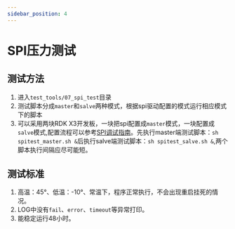```yaml
---
sidebar_position: 4
---
```


# SPI压力测试

## 测试方法

1. 进入`test_tools/07_spi_test`目录
2. 测试脚本分成`master`和`salve`两种模式，根据spi驱动配置的模式运行相应模式下的脚本
3. 可以采用两块RDK X3开发板，一块把spi配置成`master`模式，一块配置成`salve`模式,配置流程可以参考[SPI调试指南](./driver_develop_guide#SPI_debug_guide)。先执行master端测试脚本：`sh spitest_master.sh &`后执行salve端测试脚本：`sh spitest_salve.sh &`,两个脚本执行间隔应尽可能短。

## 测试标准

1. 高温：45°、低温：-10°、常温下，程序正常执行，不会出现重启挂死的情况。
2. LOG中没有`fail`、`error`、`timeout`等异常打印。
3. 能稳定运行48小时。